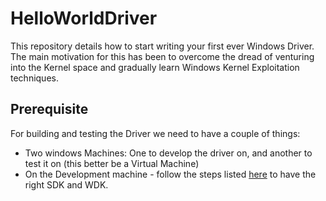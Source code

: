 # HelloWorldDriver

This repository details how to start writing your first ever Windows Driver. The main motivation for this has been to overcome the dread of venturing into the Kernel space and gradually learn Windows Kernel Exploitation techniques. 

## Prerequisite

For building and testing the Driver we need to have a couple of things:

-  Two windows Machines: One to develop the driver on, and another to test it on (this better be a Virtual Machine)
- On the Development machine - follow the steps listed [here](https://learn.microsoft.com/en-us/windows-hardware/drivers/download-the-wdk) to have the right SDK and WDK.
